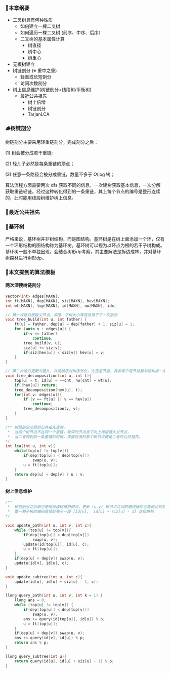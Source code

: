 ### 🎄本章纲要

- 二叉树具有何种性质
  - 如何建立一棵二叉树
  - 如何遍历一棵二叉树 (前序、中序、后序）
  - 二叉树的基本属性计算
    - 树直径
    - 树中心
    - 树重心
- 无根树建立
- 树链剖分 (※ 重中之重)
  - 轻重或长短剖分
  - 访问次数剖分
- 树上信息维护(树链剖分+线段树/平衡树)
  - 最近公共祖先
    - 树上倍增
    - 树链剖分
    - TarjanLCA





### 🪵树链剖分

树链剖分主要采用轻重链剖分，完成剖分之后：

(1) 树会被分成若干重链; 

(2) 轻儿子必然是每条重链的顶点；

(3) 任意一条路径会被分成重链，数量不多于 $O(\log N)$；

算法流程方面需要两次 dfs 获取不同的信息，一次建树获取基本信息，一次分解获取重链轻链。经过这种转化得到的一条重链，其上每个节点的编号是整形连续的，此时能用线段树维护树上信息。







### 🌱最近公共祖先







### 🐉基环树

严格来说，基环树并非树结构，而是图结构。基环树是在树上面添加一个环，仅有一个环形结构的图结构称为基环树。基环树可以视为以环点为根的若干子树构成。基环树一般不单独出现，会结合树形dp考察，其主要解法是拆边成林，并对基环树森林进行树形dp。







### 🦉本文提到的算法模板

#### 两次深搜树链剖分

```C++
vector<int> edges[MAXN];
int ft[MAXN], dep[MAXN], siz[MAXN], hev[MAXN];
int wt[MAXN], top[MAXN], id[MAXN], nw[MAXN], idx;

// 第一次递归获取父节点、深度、子树大小等信息用于下一次剖分
void tree_build(int u, int father) {
    ft[u] = father, dep[u] = dep[father] + 1, siz[u] = 1;
    for (auto v : edges[u]) {
        if(v == father)
            continue;
        tree_build(v, u);
        siz[u] += siz[v];
        if(siz[hev[u]] < siz[v]) hev[u] = v;
    }
}

// 第二次递归更新的链头，并按顺序对树序列化，先走重节点，其余每个轻节点都单独构成一条链，且链头便是其本身
void tree_decomposition(int u, int t){
    top[u] = t, id[u] = ++cnt, nw[cnt] = wt[u];
    if(!hev[u]) return;
    tree_decomposition(hev[u], t);
    for(int v: edges[u]){
        if (v == ft[u] || v == hev[u])
            continue;
        tree_decomposition(v, v);
    }
}

/** 树链剖分之后的公共祖先查询，
 *  当两个树节点不在同一个重链，较深的节点自下向上爬道链头父节点，
 *  当二者爬到同一条重链的时候，深度较浅的那个树节点便是二者的公共祖先。
*/ 
int lca(int u, int v){
    while(top[u] != top[v]){
        if(dep[top[u]] < dep[top[v]])
            swap(u, v);
        u = ft[top[u]];
    }
    return dep[u] < dep[v] ? u : v;
}
```



#### 树上信息维护

```c++
/**
 *  树链剖分之后即可使用线段树维护即可，更新 (u,v) 树节点之间的路径操作与查询公共祖先积分是一样
 *  整一颗子树的编码是恰好等于一段 [id[u],  id[u] + siz[u] - 1] 这段序列
*/ 

void update_path(int u, int v, int c){
    while (top[u] != top[v]){
        if(dep[top[u]] < dep[top[v]])
            swap(u, v);
        update(id[top[u]], id[u], c);
        u = ft[top[u]];
    }
    if(dep[u] < dep[v]) swap(u, v);
    update(id[v], id[u], c);
}

void update_subtree(int u, int c){
    update(id[u], id[u] + siz[u] - 1, c);
}

llong query_path(int u, int v, int k = 1) {
    llong ans = 0;
    while (top[u] != top[v]) {
        if(dep[top[u]] < dep[top[v]])
            swap(u, v);
        ans += query(id[top[u]], id[u]) % p;
        u = ft[top[u]];
    }
    if(dep[u] < dep[v]) swap(u, v);
    ans += query(id[v], id[u]) % p;
    return ans % p;
}

llong query_subtree(int u){
    return query(id[u], id[u] + siz[u] - 1) % p;
}
```

